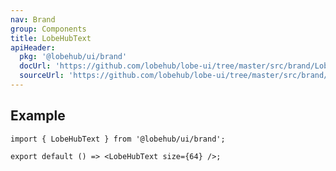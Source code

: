 ```yaml
---
nav: Brand
group: Components
title: LobeHubText
apiHeader:
  pkg: '@lobehub/ui/brand'
  docUrl: 'https://github.com/lobehub/lobe-ui/tree/master/src/brand/LobeHubText/index.md'
  sourceUrl: 'https://github.com/lobehub/lobe-ui/tree/master/src/brand/LobeHubText/index.tsx'
---
```


## Example

```tsx
import { LobeHubText } from '@lobehub/ui/brand';

export default () => <LobeHubText size={64} />;
```
